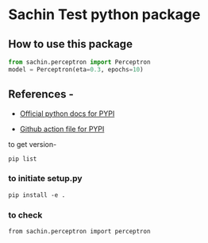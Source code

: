 # Sachin Test python package

## How to use this package
```python
from sachin.perceptron import Perceptron
model = Perceptron(eta=0.3, epochs=10)
```

## References - 

* [Official python docs for PYPI](https://packaging.python.org/tutorials/packaging-projects/)

* [Github action file for PYPI](https://docs.github.com/en/actions/automating-builds-and-tests/building-and-testing-python#publishing-to-package-registries)


to get version-
````
pip list
````

### to initiate setup.py
````
pip install -e .
````

### to check

````
from sachin.perceptron import perceptron
````
